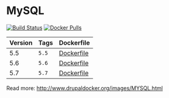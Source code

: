 MySQL
==================
[![Build Status](https://travis-ci.org/drupal-docker/mysql.svg?branch=master)](https://travis-ci.org/drupal-docker/mysql)
[![Docker Pulls](https://img.shields.io/docker/pulls/drupaldocker/mysql.svg?maxAge=2592000)](https://hub.docker.com/r/drupaldocker/mysql)


| Version | Tags | Dockerfile |
| --- | --- | --- |
| 5.5 | `5.5` | [Dockerfile](https://github.com/drupal-docker/mysql/blob/master/5.5/Dockerfile) |
| 5.6 | `5.6` | [Dockerfile](https://github.com/drupal-docker/mysql/blob/master/5.6/Dockerfile) |
| 5.7 | `5.7` | [Dockerfile](https://github.com/drupal-docker/mysql/blob/master/5.7/Dockerfile) |

Read more: http://www.drupaldocker.org/images/MYSQL.html
